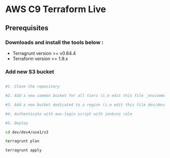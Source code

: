 # AWS C9 Terraform Live


## Prerequisites 

### Downloads and install the tools below : 

- Terragrunt  version >= v0.64.4
- Terraform version >= 1.9.x 

### Add new S3 bucket

```bash

#1. Clone the repository

#2. Add a new common bucket for all tiers (i.e edit this file _envcommon/s3-buckets.yaml) 

#3. Add a new bucket dedicated to a region (i.e edit this file dev/dev4/use1/s3/deploy.yaml)

#4. Authenticate with aws-login script with jenkins role

#5. Deploy 

cd dev/dev4/use1/s3 

terragrunt plan 

terragrunt apply 


```

